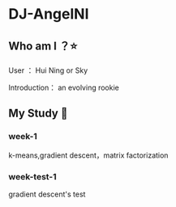 # DJ-AngelNI
## Who am I  ？:star:
User ： Hui Ning or Sky

Introduction： an evolving rookie  
## My Study  :notebook_with_decorative_cover:
### week-1
k-means,gradient descent，matrix factorization

### week-test-1
gradient descent's test

